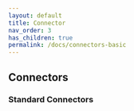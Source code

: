 ```yaml
---
layout: default
title: Connector
nav_order: 3
has_children: true
permalink: /docs/connectors-basic
---
```


## Connectors

### Standard Connectors 

